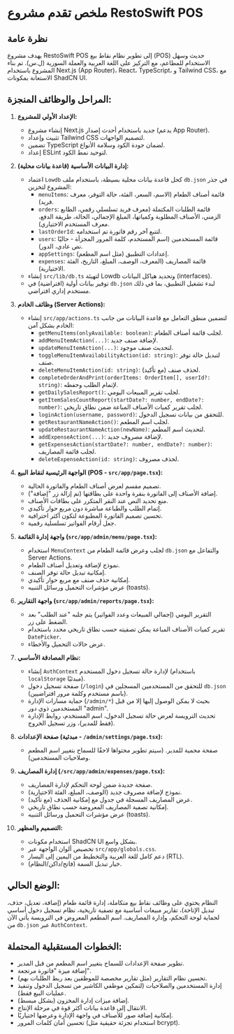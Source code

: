 
# ملخص تقدم مشروع RestoSwift POS

## نظرة عامة
يهدف مشروع RestoSwift POS إلى تطوير نظام نقاط بيع (POS) حديث وسهل الاستخدام للمطاعم، مع التركيز على اللغة العربية والعملة السورية (ل.س). تم بناء المشروع باستخدام Next.js (App Router)، React، TypeScript، و Tailwind CSS، مع الاستعانة بمكونات ShadCN UI.

## المراحل والوظائف المنجزة:

1.  **الإعداد الأولي للمشروع:**
    *   إنشاء مشروع Next.js جديد باستخدام أحدث إصدار (يدعم App Router).
    *   تثبيت وإعداد Tailwind CSS لتصميم الواجهات.
    *   تضمين TypeScript لضمان جودة الكود وسلامة الأنواع.
    *   إعداد ESLint لتوحيد نمط الكود.

2.  **إدارة البيانات الأساسية (قاعدة بيانات محلية):**
    *   اعتماد `Lowdb` كحل قاعدة بيانات محلية بسيطة، باستخدام ملف `db.json` في جذر المشروع لتخزين:
        *   `menuItems`: قائمة أصناف الطعام (الاسم، السعر، الفئة، حالة التوفر، معرف فريد).
        *   `orders`: قائمة الطلبات المكتملة (معرف فريد تسلسلي رقمي، الطابع الزمني، الأصناف المطلوبة وكمياتها، المبلغ الإجمالي، الحالة، طريقة الدفع، معرف المستخدم الاختياري).
        *   `lastOrderId`: لتتبع آخر رقم فاتورة تم استخدامه.
        *   `users`: قائمة المستخدمين (اسم المستخدم، كلمة المرور المجزأة - حاليًا نص عادي، الدور).
        *   `appSettings`: إعدادات التطبيق (مثل اسم المطعم).
        *   `expenses`: قائمة المصاريف (المعرف، الوصف، المبلغ، التاريخ، الفئة الاختيارية).
    *   إنشاء `src/lib/db.ts` لتهيئة Lowdb وتحديد هياكل البيانات (interfaces).
    *   توفير بيانات أولية (افتراضية) في `db.json` لبدء تشغيل التطبيق، بما في ذلك مستخدم إداري افتراضي.

3.  **وظائف الخادم (Server Actions):**
    *   إنشاء `src/app/actions.ts` لتضمين منطق التعامل مع قاعدة البيانات من جانب الخادم بشكل آمن:
        *   `getMenuItems(onlyAvailable: boolean)`: لجلب قائمة أصناف الطعام.
        *   `addMenuItemAction(...)`: لإضافة صنف جديد.
        *   `updateMenuItemAction(...)`: لتحديث صنف موجود.
        *   `toggleMenuItemAvailabilityAction(id: string)`: لتبديل حالة توفر صنف.
        *   `deleteMenuItemAction(id: string)`: لحذف صنف (مع تأكيد).
        *   `completeOrderAndPrint(orderItems: OrderItem[], userId?: string)`: لإتمام الطلب وحفظه.
        *   `getDailySalesReport()`: لجلب تقرير المبيعات اليومي.
        *   `getItemSalesCountReport(startDate?: number, endDate?: number)`: لجلب تقرير كميات الأصناف المباعة ضمن نطاق تاريخي.
        *   `loginAction(username, password)`: للتحقق من بيانات تسجيل الدخول.
        *   `getRestaurantNameAction()`: لجلب اسم المطعم.
        *   `updateRestaurantNameAction(newName)`: لتحديث اسم المطعم.
        *   `addExpenseAction(...)`: لإضافة مصروف جديد.
        *   `getExpensesAction(startDate?: number, endDate?: number)`: لجلب قائمة المصاريف.
        *   `deleteExpenseAction(id: string)`: لحذف مصروف.

4.  **الواجهة الرئيسية لنقاط البيع (POS - `src/app/page.tsx`):**
    *   تصميم مقسم لعرض أصناف الطعام والفاتورة الحالية.
    *   إضافة الأصناف إلى الفاتورة بنقرة واحدة على بطاقتها (تم إزالة زر "إضافة").
    *   منع تحديد النص عند النقر المتكرر على بطاقات الأصناف.
    *   إتمام الطلب والطباعة مباشرة دون مربع حوار تأكيدي.
    *   تحسين تصميم الفاتورة المطبوعة لتكون أكثر احترافية.
    *   جعل أرقام الفواتير تسلسلية رقمية.

5.  **واجهة إدارة القائمة (`src/app/admin/menu/page.tsx`):**
    *   استخدام `MenuContext` لجلب وعرض قائمة الطعام من `db.json` والتفاعل مع Server Actions.
    *   نموذج لإضافة وتعديل أصناف الطعام.
    *   إمكانية تبديل حالة توفر الصنف.
    *   إمكانية حذف صنف مع مربع حوار تأكيدي.
    *   عرض مؤشرات التحميل ورسائل التنبيه (toasts).

6.  **واجهة التقارير (`src/app/admin/reports/page.tsx`):**
    *   التقرير اليومي (إجمالي المبيعات وعدد الفواتير) يتم جلبه "عند الطلب" بعد الضغط على زر.
    *   تقرير كميات الأصناف المباعة يمكن تصفيته حسب نطاق تاريخي محدد باستخدام `DatePicker`.
    *   عرض حالات التحميل والأخطاء.

7.  **نظام المصادقة الأساسي:**
    *   إنشاء `AuthContext` لإدارة حالة تسجيل دخول المستخدم (باستخدام `localStorage` مبدئيًا).
    *   صفحة تسجيل دخول (`/login`) للتحقق من المستخدمين المسجلين في `db.json` (باسم مستخدم وكلمة مرور افتراضيين).
    *   حماية مسارات الإدارة (`/admin/*`) بحيث لا يمكن الوصول إليها إلا من قبل المستخدمين ذوي دور "admin".
    *   تحديث الترويسة لعرض حالة تسجيل الدخول، اسم المستخدم، روابط الإدارة (فقط للمدير)، وزر تسجيل الخروج.

8.  **صفحة الإعدادات (مبدئية - `/admin/settings/page.tsx`):**
    *   صفحة محمية للمدير. (سيتم تطوير محتواها لاحقًا للسماح بتغيير اسم المطعم وصلاحيات المستخدمين).

9.  **إدارة المصاريف (`/src/app/admin/expenses/page.tsx`):**
    *   صفحة جديدة ضمن لوحة التحكم لإدارة المصاريف.
    *   نموذج لإضافة مصروف جديد (الوصف، المبلغ، الفئة الاختيارية).
    *   عرض المصاريف المسجلة في جدول مع إمكانية الحذف (مع تأكيد).
    *   إمكانية تصفية المصاريف المعروضة حسب نطاق تاريخي.
    *   عرض مؤشرات التحميل ورسائل التنبيه (toasts).

10. **التصميم والمظهر:**
    *   استخدام مكونات ShadCN UI بشكل واسع.
    *   تخصيص ألوان الواجهة عبر `src/app/globals.css`.
    *   دعم كامل للغة العربية والتخطيط من اليمين إلى اليسار (RTL).
    *   خيار تبديل السمة (فاتح/داكن/النظام).

## الوضع الحالي:
النظام يحتوي على وظائف نقاط بيع متكاملة، إدارة قائمة طعام (إضافة، تعديل، حذف، تبديل الإتاحة)، تقارير مبيعات أساسية مع تصفية تاريخية، نظام تسجيل دخول أساسي لحماية لوحة التحكم، وإدارة المصاريف. اسم المطعم المعروض في الترويسة يأتي الآن من `db.json` عبر `AuthContext`.

## الخطوات المستقبلية المحتملة:
*   تطوير صفحة الإعدادات للسماح بتغيير اسم المطعم من قبل المدير.
*   إضافة ميزة "فاتورة مرتجعة".
*   تحسين نظام التقارير (مثل تقارير مخصصة للموظفين بعد ربط الطلبات بهم).
*   إدارة المستخدمين والصلاحيات (لتمكين موظفي الكاشير من تسجيل الدخول وتنفيذ عمليات البيع فقط).
*   إضافة ميزات إدارة المخزون (بشكل مبسط).
*   الانتقال إلى قاعدة بيانات أكثر قوة في مرحلة الإنتاج.
*   إمكانية إضافة صور للأصناف في واجهة الإدارة وعرضها اختياريًا.
*   تحسين أمان كلمات المرور (استخدام تجزئة حقيقية مثل bcrypt).
